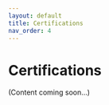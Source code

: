 ```yaml
---
layout: default
title: Certifications
nav_order: 4
---
```


# Certifications

(Content coming soon...)

